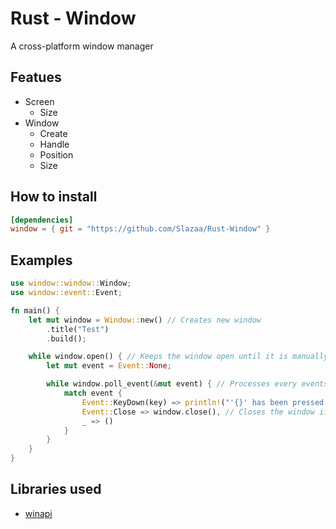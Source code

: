 # Rust - Window
A cross-platform window manager

## Featues
- Screen
	- Size
- Window
	- Create
	- Handle
	- Position
	- Size

## How to install
```toml
[dependencies]
window = { git = "https://github.com/Slazaa/Rust-Window" }
```

## Examples
```rs
use window::window::Window;
use window::event::Event;

fn main() {
	let mut window = Window::new() // Creates new window
		.title("Test")
		.build();

	while window.open() { // Keeps the window open until it is manually closed
		let mut event = Event::None;

		while window.poll_event(&mut event) { // Processes every events on each frame
			match event {
				Event::KeyDown(key) => println!("'{}' has been pressed!", key), // Prints the key pressed
				Event::Close => window.close(), // Closes the window if the close event is triggered
				_ => ()
			}
		}
	}
}
```

## Libraries used
* [winapi](https://github.com/retep998/winapi-rs)
